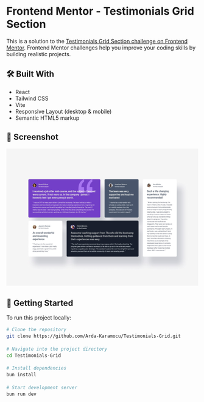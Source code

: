 # Frontend Mentor - Testimonials Grid Section

This is a solution to the [Testimonials Grid Section challenge on Frontend Mentor](https://www.frontendmentor.io/challenges/testimonials-grid-section-Nnw6J7Un7). Frontend Mentor challenges help you improve your coding skills by building realistic projects.

## 🛠 Built With

- React
- Tailwind CSS
- Vite
- Responsive Layout (desktop & mobile)
- Semantic HTML5 markup

## 📸 Screenshot

![Desktop Screenshot](./src/desktop-design.jpg)

## 🚀 Getting Started

To run this project locally:

```bash
# Clone the repository
git clone https://github.com/Arda-Karamocu/Testimonials-Grid.git

# Navigate into the project directory
cd Testimonials-Grid

# Install dependencies
bun install

# Start development server
bun run dev
